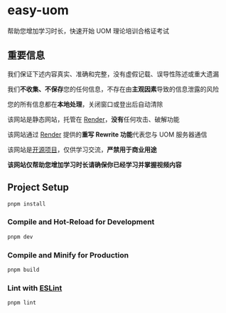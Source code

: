 # easy-uom

帮助您增加学习时长，快速开始 UOM 理论培训合格证考试

## 重要信息

我们保证下述内容真实、准确和完整，没有虚假记载、误导性陈述或重大遗漏

我们**不收集、不保存**您的任何信息，不存在由**主观因素**导致的信息泄露的风险

您的所有信息都在**本地处理**，关闭窗口或登出后自动清除

该网站是静态网站，托管在 [Render](https://render.com/)，**没有**任何攻击、破解功能

该网站通过 [Render](https://render.com/) 提供的**重写 Rewrite 功能**代表您与 UOM 服务器通信

该网站是[开源项目](https://github.com/BitLink5/easy-uom)，仅供学习交流，**严禁用于商业用途**

**该网站仅帮助您增加学习时长请确保你已经学习并掌握视频内容**

## Project Setup

```sh
pnpm install
```

### Compile and Hot-Reload for Development

```sh
pnpm dev
```

### Compile and Minify for Production

```sh
pnpm build
```

### Lint with [ESLint](https://eslint.org/)

```sh
pnpm lint
```
